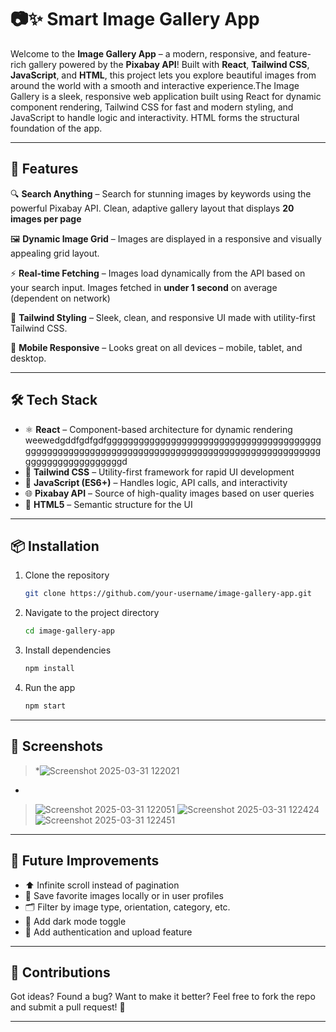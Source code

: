 
# 📷✨ Smart Image Gallery App

Welcome to the **Image Gallery App** – a modern, responsive, and feature-rich gallery powered by the **Pixabay API**! Built with  **React**,  **Tailwind CSS**,  **JavaScript**, and **HTML**, this project lets you explore beautiful images from around the world with a smooth and interactive experience.The Image Gallery is a sleek, responsive web application built using React for dynamic component rendering, Tailwind CSS for fast and modern styling, and JavaScript to handle logic and interactivity. HTML forms the structural foundation of the app.

---

## 🚀 Features

🔍 **Search Anything** – Search for stunning images by keywords using the powerful Pixabay API. 
                        Clean, adaptive gallery layout that displays **20 images per page** 

🖼️ **Dynamic Image Grid** – Images are displayed in a responsive and visually appealing grid layout. 

⚡ **Real-time Fetching** – Images load dynamically from the API based on your search input. 
                           Images fetched in **under 1 second** on average (dependent on network) 

🌈 **Tailwind Styling** – Sleek, clean, and responsive UI made with utility-first Tailwind CSS.  

📱 **Mobile Responsive** – Looks great on all devices – mobile, tablet, and desktop.  


---

## 🛠️ Tech Stack

- ⚛️ **React** – Component-based architecture for dynamic rendering  weewedgddfgdfgdfgggggggggggggggggggggggggggggggggggggggggggggggggggggggggggggggggggggggggggggggggggggggggggggggggggggggggggggggggd
- 🎨 **Tailwind CSS** – Utility-first framework for rapid UI development  
- 🧠 **JavaScript (ES6+)** – Handles logic, API calls, and interactivity  
- 🌐 **Pixabay API** – Source of high-quality images based on user queries  
- 🧱 **HTML5** – Semantic structure for the UI

---

## 📦 Installation

1. Clone the repository  
   ```bash
   git clone https://github.com/your-username/image-gallery-app.git
   ```
2. Navigate to the project directory  
   ```bash
   cd image-gallery-app
   ```
3. Install dependencies  
   ```bash
   npm install
   ```
4. Run the app  
   ```bash
   npm start
   ```
---

## 📸 Screenshots

> *![Screenshot 2025-03-31 122021](https://github.com/user-attachments/assets/823aa0ee-d2cf-41ca-9f52-86c0b9ddda33)
*
> ![Screenshot 2025-03-31 122051](https://github.com/user-attachments/assets/f1d2d090-11f7-4cad-831c-1b8fecc4e29a)
> ![Screenshot 2025-03-31 122424](https://github.com/user-attachments/assets/e22b73e2-f4c2-485e-8392-db6c1fc899a1)
> ![Screenshot 2025-03-31 122451](https://github.com/user-attachments/assets/5f6ec959-c505-4470-a782-1cfc08f9b0aa)

---

## 🔮 Future Improvements

- ⬆️ Infinite scroll instead of pagination  
- 💾 Save favorite images locally or in user profiles  
- 🗂️ Filter by image type, orientation, category, etc.  
- 🌙 Add dark mode toggle  
- 🔐 Add authentication and upload feature  

---

## 🤝 Contributions

Got ideas? Found a bug? Want to make it better? Feel free to fork the repo and submit a pull request! 🙌

---

